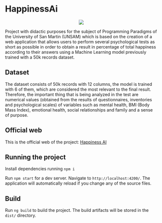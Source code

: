 # HappinessAi

<p align="center">
  <img src="https://github.com/nicovillamonte/happiness-ai/assets/64659720/5ac38824-202c-49ba-b7c9-7770a0aaafb5" />
</p>

Project with didactic purposes for the subject of Programming Paradigms of the University of San Martin (UNSAM) which is based on the creation of a web application that allows users to perform several psychological tests as short as possible in order to obtain a result in percentage of total happiness according to their answers using a Machine Learning model previously trained with a 50k records dataset.

## Dataset

The dataset consists of 50k records with 12 columns, the model is trained with 6 of them, which are considered the most relevant to the final result. Therefore, the important thing that is being analyzed in the test are numerical values (obtained from the results of questionnaires, inventories and psychological scales) of variables such as mental health, BMI (Body Mass Index), emotional health, social relationships and family and a sense of purpose.

## Official web

This is the official web of the project: [Happiness AI](https://felicidad.nicolasvillamonte.com)

## Running the project

Install dependencies running `npm i`

Run `npm start` for a dev server. Navigate to `http://localhost:4200/`. The application will automatically reload if you change any of the source files.

## Build

Run `ng build` to build the project. The build artifacts will be stored in the `dist/` directory.
